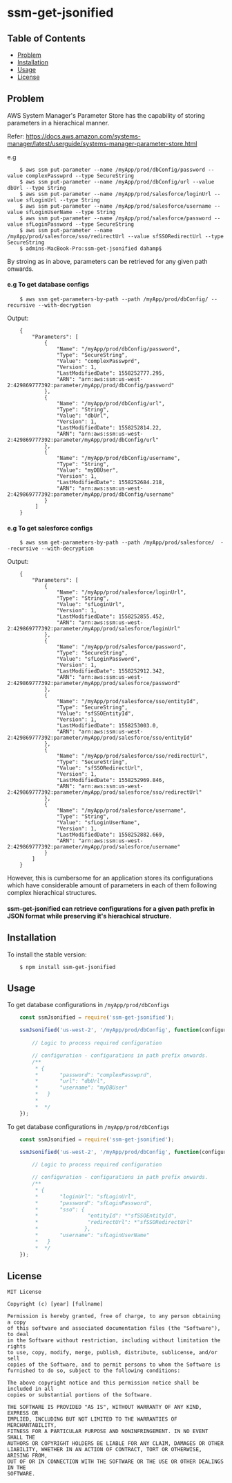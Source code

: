 # ssm-get-jsonified

## Table of Contents

- [Problem](#problem)
- [Installation](#installation)
- [Usage](#usage)
- [License](#license)
 
## Problem

AWS System Manager's Parameter Store has the capability of storing parameters in a hierachical manner.

Refer: https://docs.aws.amazon.com/systems-manager/latest/userguide/systems-manager-parameter-store.html

e.g
```console
    $ aws ssm put-parameter --name /myApp/prod/dbConfig/password --value complexPasswprd --type SecureString
    $ aws ssm put-parameter --name /myApp/prod/dbConfig/url --value dbUrl --type String
    $ aws ssm put-parameter --name /myApp/prod/salesforce/loginUrl --value sfLoginUrl --type String
    $ aws ssm put-parameter --name /myApp/prod/salesforce/username --value sfLoginUserName --type String
    $ aws ssm put-parameter --name /myApp/prod/salesforce/password --value sfLoginPassword --type SecureString
    $ aws ssm put-parameter --name /myApp/prod/salesforce/sso/redirectUrl --value sfSSORedirectUrl --type SecureString
    $ admins-MacBook-Pro:ssm-get-jsonified dahamp$ 
```
By stroing as in above, parameters can be retrieved for any given path onwards.

#### e.g To get database configs

```console
    $ aws ssm get-parameters-by-path --path /myApp/prod/dbConfig/ --recursive --with-decryption
```
Output:

```console
    {
        "Parameters": [
            {
                "Name": "/myApp/prod/dbConfig/password",
                "Type": "SecureString",
                "Value": "complexPasswprd",
                "Version": 1,
                "LastModifiedDate": 1558252777.295,
                "ARN": "arn:aws:ssm:us-west-2:429869777392:parameter/myApp/prod/dbConfig/password"
            },
            {
                "Name": "/myApp/prod/dbConfig/url",
                "Type": "String",
                "Value": "dbUrl",
                "Version": 1,
                "LastModifiedDate": 1558252814.22,
                "ARN": "arn:aws:ssm:us-west-2:429869777392:parameter/myApp/prod/dbConfig/url"
            },
            {
                "Name": "/myApp/prod/dbConfig/username",
                "Type": "String",
                "Value": "myDBUser",
                "Version": 1,
                "LastModifiedDate": 1558252684.218,
                "ARN": "arn:aws:ssm:us-west-2:429869777392:parameter/myApp/prod/dbConfig/username"
            }
         ]
    }
```
#### e.g To get salesforce configs

```console
    $ aws ssm get-parameters-by-path --path /myApp/prod/salesforce/  --recursive --with-decryption
```
Output:

```console
    {
        "Parameters": [
            {
                "Name": "/myApp/prod/salesforce/loginUrl",
                "Type": "String",
                "Value": "sfLoginUrl",
                "Version": 1,
                "LastModifiedDate": 1558252855.452,
                "ARN": "arn:aws:ssm:us-west-2:429869777392:parameter/myApp/prod/salesforce/loginUrl"
            },
            {
                "Name": "/myApp/prod/salesforce/password",
                "Type": "SecureString",
                "Value": "sfLoginPassword",
                "Version": 1,
                "LastModifiedDate": 1558252912.342,
                "ARN": "arn:aws:ssm:us-west-2:429869777392:parameter/myApp/prod/salesforce/password"
            },
            {
                "Name": "/myApp/prod/salesforce/sso/entityId",
                "Type": "SecureString",
                "Value": "sfSSOEntityId",
                "Version": 1,
                "LastModifiedDate": 1558253003.0,
                "ARN": "arn:aws:ssm:us-west-2:429869777392:parameter/myApp/prod/salesforce/sso/entityId"
            },
            {
                "Name": "/myApp/prod/salesforce/sso/redirectUrl",
                "Type": "SecureString",
                "Value": "sfSSORedirectUrl",
                "Version": 1,
                "LastModifiedDate": 1558252969.846,
                "ARN": "arn:aws:ssm:us-west-2:429869777392:parameter/myApp/prod/salesforce/sso/redirectUrl"
            },
            {
                "Name": "/myApp/prod/salesforce/username",
                "Type": "String",
                "Value": "sfLoginUserName",
                "Version": 1,
                "LastModifiedDate": 1558252882.669,
                "ARN": "arn:aws:ssm:us-west-2:429869777392:parameter/myApp/prod/salesforce/username"
            }
        ]
    }
```
However, this is cumbersome for an application stores its configurations which have considerable amount of parameters in each of them following complex hierachical structures.

#### ssm-get-jsonified can retrieve configurations for a given path prefix in JSON format while preserving it's hierachical structure.

## Installation
To install the stable version:
```console
    $ npm install ssm-get-jsonified
```
## Usage

To get database configurations in `/myApp/prod/dbConfigs`

```js
    const ssmJsonified = require('ssm-get-jsonified');

    ssmJsonified('us-west-2', '/myApp/prod/dbConfig', function(configuration) {
      
        // Logic to process required configuration

        // configuration - configurations in path prefix onwards.
        /**
         * {
         *       "password": "complexPasswprd",
         *       "url": "dbUrl",
         *       "username": "myDBUser"
         *   }
         * 
         *  */ 
    });
```

To get database configurations in `/myApp/prod/dbConfigs`

```js
    const ssmJsonified = require('ssm-get-jsonified');

    ssmJsonified('us-west-2', '/myApp/prod/dbConfig', function(configuration) {
      
        // Logic to process required configuration

        // configuration - configurations in path prefix onwards.
        /**
         * {
         *       "loginUrl": "sfLoginUrl",
         *       "password": "sfLoginPassword",
         *       "sso": {
         *                "entityId": *"sfSSOEntityId",
         *                "redirectUrl": *"sfSSORedirectUrl"
         *               },
         *       "username": "sfLoginUserName"
         *   }
         *  */ 
    });
```
## License

    MIT License

    Copyright (c) [year] [fullname]

    Permission is hereby granted, free of charge, to any person obtaining a copy
    of this software and associated documentation files (the "Software"), to deal
    in the Software without restriction, including without limitation the rights
    to use, copy, modify, merge, publish, distribute, sublicense, and/or sell
    copies of the Software, and to permit persons to whom the Software is
    furnished to do so, subject to the following conditions:

    The above copyright notice and this permission notice shall be included in all
    copies or substantial portions of the Software.

    THE SOFTWARE IS PROVIDED "AS IS", WITHOUT WARRANTY OF ANY KIND, EXPRESS OR
    IMPLIED, INCLUDING BUT NOT LIMITED TO THE WARRANTIES OF MERCHANTABILITY,
    FITNESS FOR A PARTICULAR PURPOSE AND NONINFRINGEMENT. IN NO EVENT SHALL THE
    AUTHORS OR COPYRIGHT HOLDERS BE LIABLE FOR ANY CLAIM, DAMAGES OR OTHER
    LIABILITY, WHETHER IN AN ACTION OF CONTRACT, TORT OR OTHERWISE, ARISING FROM,
    OUT OF OR IN CONNECTION WITH THE SOFTWARE OR THE USE OR OTHER DEALINGS IN THE
    SOFTWARE.
